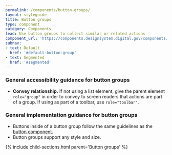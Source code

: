 ```yaml
---
permalink: /components/button-groups/
layout: styleguide
title: Button groups
type: component
category: Components
lead: Use button groups to collect similar or related actions
component_url: 'https://components.designsystem.digital.gov/components/detail/button-groups--default.html'
subnav:
- text: Default
  href: '#default-button-group'
- text: Segmented
  href: '#segmented'
---
```



<div class="site-component-usage usa-prose site-prose margin-top-5">
  <h3 class="usa-heading heading-margin-alt">General accessibility guidance for button groups</h3>
  <ul class="usa-content-list">
    <li><strong>Convey relationship.</strong> If not using a list element, give the parent element <code>role="group"</code> in order to convey to screen readers that actions are part of a group. If using as part of a toolbar, use <code>role="toolbar"</code>.</li>
  </ul>
  <h3 class="usa-heading">General implementation guidance for button groups</h3>
  <ul class="usa-content-list">
    <li>Buttons inside of a button group follow the same guidelines as the <a href="{{ site.baseurl }}/components/button/">button component</a>.</li>
    <li>Button groups support any style and size.</li>
  </ul>
</div>

{% include child-sections.html parent='Button groups' %}